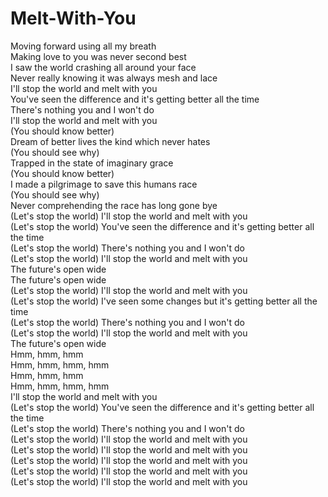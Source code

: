 # Melt-With-You

Moving forward using all my breath  
Making love to you was never second best  
I saw the world crashing all around your face  
Never really knowing it was always mesh and lace  
I'll stop the world and melt with you  
You've seen the difference and it's getting better all the time  
There's nothing you and I won't do  
I'll stop the world and melt with you  
(You should know better)  
Dream of better lives the kind which never hates  
(You should see why)  
Trapped in the state of imaginary grace  
(You should know better)  
I made a pilgrimage to save this humans race  
(You should see why)  
Never comprehending the race has long gone bye  
(Let's stop the world) I'll stop the world and melt with you  
(Let's stop the world) You've seen the difference and it's getting better all the time  
(Let's stop the world) There's nothing you and I won't do  
(Let's stop the world) I'll stop the world and melt with you  
The future's open wide  
The future's open wide  
(Let's stop the world) I'll stop the world and melt with you  
(Let's stop the world) I've seen some changes but it's getting better all the time  
(Let's stop the world) There's nothing you and I won't do  
(Let's stop the world) I'll stop the world and melt with you  
The future's open wide  
Hmm, hmm, hmm  
Hmm, hmm, hmm, hmm  
Hmm, hmm, hmm  
Hmm, hmm, hmm, hmm  
I'll stop the world and melt with you  
(Let's stop the world) You've seen the difference and it's getting better all the time  
(Let's stop the world) There's nothing you and I won't do  
(Let's stop the world) I'll stop the world and melt with you  
(Let's stop the world) I'll stop the world and melt with you  
(Let's stop the world) I'll stop the world and melt with you  
(Let's stop the world) I'll stop the world and melt with you  
(Let's stop the world) I'll stop the world and melt with you

